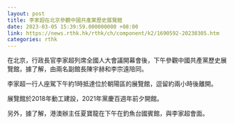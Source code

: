 ```yaml
---
layout: post
title: 李家超在北京參觀中國共產黨歷史展覽館
date: 2023-03-05 15:39:59.000000000 +08:00
link: https://news.rthk.hk/rthk/ch/component/k2/1690592-20230305.htm
categories: rthk
---
```


在北京，行政長官李家超列席全國人大會議開幕會後，下午參觀中國共產黨歷史展覽館，據了解，由兩名副館長陳宇赫和李宗遠陪同。

李家超一行人座駕下午約1時抵達位於朝陽區的展覽館，逗留約兩小時後離開。

展覽館於2018年動工建設，2021年黨慶百週年前夕開館。

另外，據了解，港澳辦主任夏寶龍在下午在釣魚台國賓館，與李家超會面。
